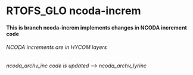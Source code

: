# RTOFS_GLO ncoda-increm
#### This is branch ncoda-increm implements changes in NCODA increment code
######  NCODA increments are in HYCOM layers
######  ncoda_archv_inc code is updated --> ncoda_archv_lyrinc 
